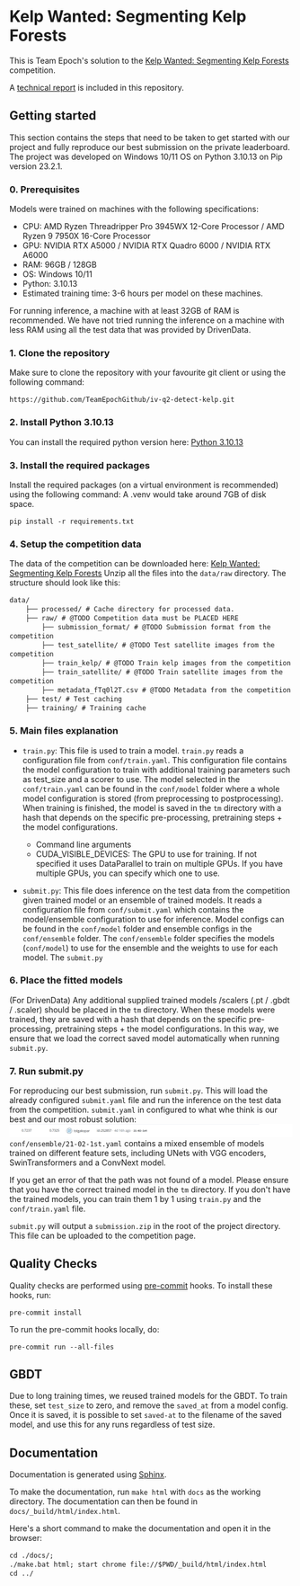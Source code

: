# Kelp Wanted: Segmenting Kelp Forests

This is Team Epoch's solution to
the [Kelp Wanted: Segmenting Kelp Forests](https://www.drivendata.org/competitions/255/kelp-forest-segmentation/)
competition.

A [technical report](Detect_Kelp___Technical_Report.pdf) is included in this repository.

## Getting started

This section contains the steps that need to be taken to get started with our project and fully reproduce our best
submission on the private leaderboard. The project was developed on Windows 10/11 OS on Python 3.10.13 on Pip version 23.2.1.

### 0. Prerequisites
Models were trained on machines with the following specifications:
- CPU: AMD Ryzen Threadripper Pro 3945WX 12-Core Processor / AMD Ryzen 9 7950X 16-Core Processor
- GPU: NVIDIA RTX A5000 / NVIDIA RTX Quadro 6000 / NVIDIA RTX A6000
- RAM: 96GB / 128GB
- OS: Windows 10/11
- Python: 3.10.13
- Estimated training time: 3-6 hours per model on these machines.

For running inference, a machine with at least 32GB of RAM is recommended. We have not tried running the inference on a
machine with less RAM using all the test data that was provided by DrivenData.

### 1. Clone the repository

Make sure to clone the repository with your favourite git client or using the following command:

```
https://github.com/TeamEpochGithub/iv-q2-detect-kelp.git
```

### 2. Install Python 3.10.13

You can install the required python version here: [Python 3.10.13](https://github.com/adang1345/PythonWindows/blob/master/3.10.13/python-3.10.13-amd64-full.exe)

### 3. Install the required packages

Install the required packages (on a virtual environment is recommended) using the following command:
A .venv would take around 7GB of disk space.

```shell
pip install -r requirements.txt
```

### 4. Setup the competition data

The data of the competition can be downloaded here: [Kelp Wanted: Segmenting Kelp Forests](https://www.drivendata.org/competitions/255/kelp-forest-segmentation/data/)
Unzip all the files into the `data/raw` directory.
The structure should look like this:

```
data/
    ├── processed/ # Cache directory for processed data. 
    ├── raw/ # @TODO Competition data must be PLACED HERE
        ├── submission_format/ # @TODO Submission format from the competition
        ├── test_satellite/ # @TODO Test satellite images from the competition
        ├── train_kelp/ # @TODO Train kelp images from the competition
        ├── train_satellite/ # @TODO Train satellite images from the competition
        ├── metadata_fTq0l2T.csv # @TODO Metadata from the competition
    ├── test/ # Test caching
    ├── training/ # Training cache
```

### 5. Main files explanation

- `train.py`: This file is used to train a model. `train.py` reads a configuration file from `conf/train.yaml`. This configuration file 
contains the model configuration to train with additional training parameters such as test_size and a scorer to use. 
The model selected in the `conf/train.yaml` can be found in the `conf/model` folder where a whole model configuration is stored (from preprocessing to postprocessing).
When training is finished, the model is saved in the `tm` directory with a hash that depends on the specific pre-processing, pretraining steps + the model configurations.

    - Command line arguments
    - CUDA_VISIBLE_DEVICES: The GPU to use for training. If not specified it uses DataParallel to train on multiple GPUs.  If you have multiple GPUs, you can specify which one to use.
- `submit.py`: This file does inference on the test data from the competition given trained model or an ensemble of trained models. 
It reads a configuration file from `conf/submit.yaml` which contains the model/ensemble configuration to use for inference.
Model configs can be found in the `conf/model` folder and ensemble configs in the `conf/ensemble` folder. The `conf/ensemble`
folder specifies the models (`conf/model`) to use for the ensemble and the weights to use for each model. The `submit.py` 

### 6. Place the fitted models
(For DrivenData) Any additional supplied trained models /scalers (.pt / .gbdt / .scaler) should be placed in the `tm` directory. 
When these models were trained, they are saved with a hash that depends on the specific pre-processing, pretraining steps + the model configurations.
In this way, we ensure that we load the correct saved model automatically when running `submit.py`.

### 7. Run submit.py

For reproducing our best submission, run `submit.py`. This will load the already configured `submit.yaml` file and
run the inference on the test data from the competition. `submit.yaml` in configured to what whe think is our best and our
most robust solution:
![img.png](images/best_submission.png)
`conf/ensemble/21-02-1st.yaml` contains a mixed ensemble of models trained on different feature sets, including UNets with VGG encoders, SwinTransformers and a ConvNext model.


If you get an error of that the path was not found of a model. Please ensure that you have the correct trained model in the `tm` directory.
If you don't have the trained models, you can train them 1 by 1 using `train.py` and the `conf/train.yaml` file.

`submit.py` will output a `submission.zip` in the root of the project directory. This file can be uploaded to the competition page. 


## Quality Checks

Quality checks are performed using [pre-commit](https://pre-commit.com/) hooks. To install these hooks, run:

```shell
pre-commit install
```

To run the pre-commit hooks locally, do:

```shell
pre-commit run --all-files
```

## GBDT

Due to long training times, we reused trained models for the GBDT. To train these, set `test_size` to zero, and remove
the `saved_at` from a model config.
Once it is saved, it is possible to set `saved-at` to the filename of the saved model, and use this for any runs
regardless of test size.



## Documentation

Documentation is generated using [Sphinx](https://www.sphinx-doc.org/en/master/).

To make the documentation, run `make html` with `docs` as the working directory. The documentation can then be found in `docs/_build/html/index.html`.

Here's a short command to make the documentation and open it in the browser:

```shell
cd ./docs/;
./make.bat html; start chrome file://$PWD/_build/html/index.html
cd ../
```
